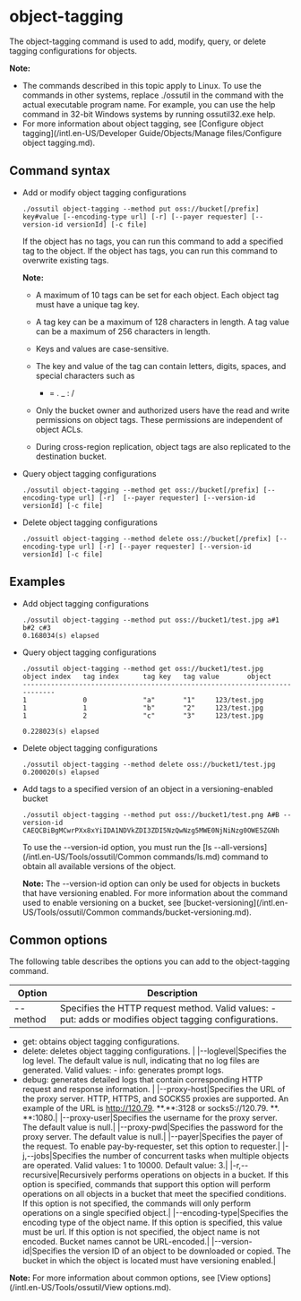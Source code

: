 # object-tagging

The object-tagging command is used to add, modify, query, or delete tagging configurations for objects.

**Note:**

-   The commands described in this topic apply to Linux. To use the commands in other systems, replace ./ossutil in the command with the actual executable program name. For example, you can use the help command in 32-bit Windows systems by running ossutil32.exe help.
-   For more information about object tagging, see [Configure object tagging](/intl.en-US/Developer Guide/Objects/Manage files/Configure object tagging.md).

## Command syntax

-   Add or modify object tagging configurations

    ```
    ./ossutil object-tagging --method put oss://bucket[/prefix] key#value [--encoding-type url] [-r] [--payer requester] [--version-id versionId] [-c file]
    ```

    If the object has no tags, you can run this command to add a specified tag to the object. If the object has tags, you can run this command to overwrite existing tags.

    **Note:**

    -   A maximum of 10 tags can be set for each object. Each object tag must have a unique tag key.
    -   A tag key can be a maximum of 128 characters in length. A tag value can be a maximum of 256 characters in length.
    -   Keys and values are case-sensitive.
    -   The key and value of the tag can contain letters, digits, spaces, and special characters such as

        + = . \_ : /

    -   Only the bucket owner and authorized users have the read and write permissions on object tags. These permissions are independent of object ACLs.
    -   During cross-region replication, object tags are also replicated to the destination bucket.
-   Query object tagging configurations

    ```
    ./ossutil object-tagging --method get oss://bucket[/prefix] [--encoding-type url] [-r]  [--payer requester] [--version-id versionId] [-c file]
    ```

-   Delete object tagging configurations

    ```
    ./ossuitl object-tagging --method delete oss://bucket[/prefix] [--encoding-type url] [-r] [--payer requester] [--version-id versionId] [-c file]
    ```


## Examples

-   Add object tagging configurations

    ```
    ./ossutil object-tagging --method put oss://bucket1/test.jpg a#1 b#2 c#3
    0.168034(s) elapsed
    ```

-   Query object tagging configurations

    ```
    ./ossutil object-tagging --method get oss://bucket1/test.jpg
    object index   tag index      tag key   tag value       object
    ---------------------------------------------------------------------------
    1              0              "a"       "1"     123/test.jpg
    1              1              "b"       "2"     123/test.jpg
    1              2              "c"       "3"     123/test.jpg
    
    0.228023(s) elapsed
    ```

-   Delete object tagging configurations

    ```
    ./ossutil object-tagging --method delete oss://bucket1/test.jpg
    0.200020(s) elapsed
    ```

-   Add tags to a specified version of an object in a versioning-enabled bucket

    ```
    ./ossutil object-tagging --method put oss://bucket1/test.png A#B --version-id CAEQCBiBgMCwrPXx8xYiIDA1NDVkZDI3ZDI5NzQwNzg5MWE0NjNiNzg0OWE5ZGNh
    ```

    To use the --version-id option, you must run the [ls --all-versions](/intl.en-US/Tools/ossutil/Common commands/ls.md) command to obtain all available versions of the object.

    **Note:** The --version-id option can only be used for objects in buckets that have versioning enabled. For more information about the command used to enable versioning on a bucket, see [bucket-versioning](/intl.en-US/Tools/ossutil/Common commands/bucket-versioning.md).


## Common options

The following table describes the options you can add to the object-tagging command.

|Option|Description&nbsp;|
|------|-----------------|
|--method|Specifies the HTTP request method. Valid values: -   put: adds or modifies object tagging configurations.
-   get: obtains object tagging configurations.
-   delete: deletes object tagging configurations. |
|--loglevel|Specifies the log level. The default value is null, indicating that no log files are generated. Valid values: -   info: generates prompt logs.
-   debug: generates detailed logs that contain corresponding HTTP request and response information. |
|--proxy-host|Specifies the URL of the proxy server. HTTP, HTTPS, and SOCKS5 proxies are supported. An example of the URL is http://120.79. \*\*.\*\*:3128 or socks5://120.79. \*\*. \*\*:1080.|
|--proxy-user|Specifies the username for the proxy server. The default value is null.|
|--proxy-pwd|Specifies the password for the proxy server. The default value is null.|
|--payer|Specifies the payer of the request. To enable pay-by-requester, set this option to requester.|
|-j,--jobs|Specifies the number of concurrent tasks when multiple objects are operated. Valid values: 1 to 10000. Default value: 3.|
|-r,--recursive|Recursively performs operations on objects in a bucket. If this option is specified, commands that support this option will perform operations on all objects in a bucket that meet the specified conditions. If this option is not specified, the commands will only perform operations on a single specified object.|
|--encoding-type|Specifies the encoding type of the object name. If this option is specified, this value must be url. If this option is not specified, the object name is not encoded. Bucket names cannot be URL-encoded.|
|--version-id|Specifies the version ID of an object to be downloaded or copied. The bucket in which the object is located must have versioning enabled.|

**Note:** For more information about common options, see [View options](/intl.en-US/Tools/ossutil/View options.md).

